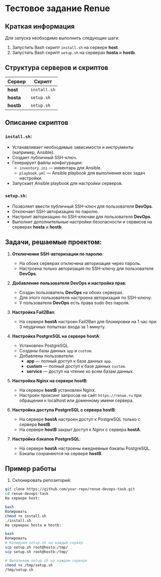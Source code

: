 # Тестовое задание Renue

## Краткая информация
Для запуска необходимо выполнить следующие шаги:

1. Запустить Bash скрипт `install.sh` на сервере **host**.
2. Запустить Bash скрипт `setup.sh` на серверах **hosta** и **hostb**.

## Структура серверов и скриптов

| **Сервер** | **Скрипт**     |
|------------|----------------|
| **host**   | `install.sh`   |
| **hosta**  | `setup.sh`     |
| **hostb**  | `setup.sh`     |

## Описание скриптов

### `install.sh`:
- Устанавливает необходимые зависимости и инструменты (например, Ansible).
- Создает публичный SSH-ключ.
- Генерирует файлы конфигурации:
  - `inventory.ini` — инвентарь для Ansible.
  - `playbook.yml` — Ansible playbook для выполнения всех задач настройки.
- Запускает Ansible playbook для настройки серверов.

### `setup.sh`:
- Позволяет ввести публичный SSH-ключ для пользователя **DevOps**.
- Отключает SSH-авторизацию по паролю.
- Настроит авторизацию по SSH-ключам для пользователя **DevOps**.
- Выполнит дополнительные настройки безопасности и сервисов на серверах **hosta** и **hostb**.

## Задачи, решаемые проектом:

1. **Отключение SSH-авторизации по паролю**:
   - На обоих серверах отключена авторизация через пароль.
   - Настроена только авторизация по SSH-ключу для пользователя **DevOps**.

2. **Добавление пользователя DevOps и настройка прав**:
   - Создан пользователь **DevOps** на обоих серверах.
   - Для этого пользователя настроена авторизация по SSH-ключу.
   - У пользователя **DevOps** есть права sudo без пароля.

3. **Настройка Fail2Ban**:
   - На сервере **hostA** настроен Fail2Ban для блокировки на 1 час при 3 неудачных попытках входа за 1 минуту.

4. **Настройка PostgreSQL на сервере hostA**:
   - Установлен PostgreSQL.
   - Созданы базы данных `app` и `custom`.
   - Добавлены пользователи:
     - **app** — полный доступ к базе данных `app`.
     - **custom** — полный доступ к базе данных `custom`.
     - **service** — доступ на чтение ко всем базам данных.

5. **Настройка Nginx на сервере hostB**:
   - На сервере **hostB** установлен Nginx.
   - Настроен проксинг запросов на сайт `https://renue.ru` при обращении к localhost или доменному имени сервера.

6. **Настройка доступа PostgreSQL с сервера hostB**:
   - На сервере **hostA** настроен доступ к PostgreSQL только с сервера **hostB**.
   - На сервере **hostB** закрыт доступ к Nginx с сервера **hostA**.

7. **Настройка бэкапов PostgreSQL**:
   - На сервере **hostA** настроены ежедневные бэкапы PostgreSQL.
   - Бэкапы сохраняются на сервере **hostB**.

## Пример работы

1. Склонировать репозиторий:
```bash
git clone https://github.com/your-repo/renue-devops-task.git
cd renue-devops-task
На сервере host:

bash
Копировать
chmod +x install.sh
./install.sh
На серверах hosta и hostb:

bash
Копировать
# Копируем setup.sh на каждый сервер
scp setup.sh root@hosta:/tmp/
scp setup.sh root@hostb:/tmp/

# Выполняем setup.sh на каждом сервере
chmod +x /tmp/setup.sh
/tmp/setup.sh
